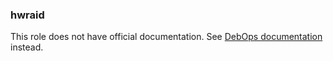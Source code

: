### hwraid

This role does not have official documentation.
See [DebOps documentation](https://docs.debops.org/en/master/) instead.
